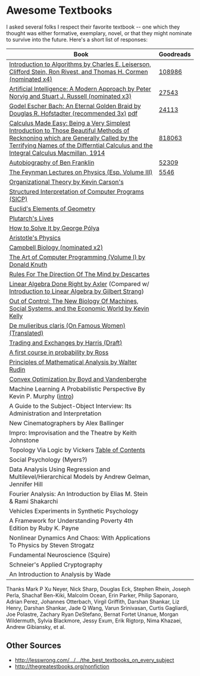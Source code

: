 # Awesome Textbooks

I asked several folks I respect their favorite textbook -- one which they thought was either formative, exemplary, novel, or that they might nominate to survive into the future. Here's a short list of responses:

| Book | Goodreads |
|------|------|
| [Introduction to Algorithms by Charles E. Leiserson, Clifford Stein, Ron Rivest, and Thomas H. Cormen (nominated x4)](http://citc.ui.ac.ir/zamani/clrs.pdf) | [108986](https://www.goodreads.com/book/show/108986.Introduction_to_Algorithms) | 
| [Artificial Intelligence: A Modern Approach by Peter Norvig and Stuart J. Russell (nominated x3)](http://www.cin.ufpe.br/~tfl2/artificial-intelligence-modern-approach.9780131038059.25368.pdf) | [27543](https://www.goodreads.com/book/show/27543.Artificial_Intelligence) |
| [Godel Escher Bach: An Eternal Golden Braid by Douglas R. Hofstadter (recommended 3x)](https://archive.org/details/GEBen_201404) [pdf](http://www.physixfan.com/wp-content/files/GEBen.pdf) | [24113](https://www.goodreads.com/book/show/24113.G_del_Escher_Bach) |
| [Calculus Made Easy: Being a Very Simplest Introduction to Those Beautiful Methods of Recknoning which are Generally Called by the Terrifying Names of the Differntial Calculus and the Integral Calculus Macmillan, 1914](https://archive.org/details/CalculusMadeEasy) | [818063](https://www.goodreads.com/book/show/818063.Calculus_Made_Easy) |
| [Autobiography of Ben Franklin](https://archive.org/details/autobiographybe00frangoog) | [52309](https://www.goodreads.com/book/show/52309.The_Autobiography_of_Benjamin_Franklin) |
| [The Feynman Lectures on Physics (Esp. Volume III)](https://archive.org/details/TheFeynmanLecturesOnPhysicsVolumes1_3_1963) | [5546](https://www.goodreads.com/book/show/5546.The_Feynman_Lectures_on_Physics) |
| [Organizational Theory by Kevin Carson's](http://www.mutualist.org/sitebuildercontent/sitebuilderfiles/otkc11.pdf) | |
| [Structured Interpretation of Computer Programs (SICP)](http://web.mit.edu/alexmv/6.037/sicp.pdf) | |
| [Euclid's Elements of Geometry](https://archive.org/details/tayloreuclid00euclrich) | |
| [Plutarch's Lives](http://classics.mit.edu/Browse/browse-Plutarch.html) | |
| [How to Solve It by George Pólya](https://notendur.hi.is/hei2/teaching/Polya_HowToSolveIt.pdf) | |
| [Aristotle's Physics](https://archive.org/stream/AristotleOrganon/AristotleOrganoncollectedWorks#page/n601/mode/2up) | |
| [Campbell Biology (nominated x2)](http://m-learning.zju.edu.cn/G2S/eWebEditor/uploadfile/20120925133308427.pdf) | |
| [The Art of Computer Programming (Volume I) by Donald Knuth](http://broiler.astrometry.net/~kilian/The_Art_of_Computer_Programming%20-%20Vol%201.pdf) | |
| [Rules For The Direction Of The Mind by Descartes](https://archive.org/details/descartessrulesf032479mbp) | |
| [Linear Algebra Done Right by Axler](https://math-test.googlecode.com/files/Linear%20Algebra%20Done%20Right,%202nd%20Ed%20-%20Sheldon%20Axler.pdf) (Compared w/ [Introduction to Linear Algebra by Gilbert Strang](http://genes.mit.edu/burgelab/yarden/strang_linear_algebra.pdf)) | |
| [Out of Control: The New Biology Of Machines, Social Systems, and the Economic World by Kevin Kelly](http://kk.org/mt-files/books-mt/ooc-mf.pdf) | |
| [De mulieribus claris (On Famous Women) (Translated)](https://books.google.com/books?id=pArYB6VgRq8C&pg=PA3&source=gbs_toc_r&cad=3#v=onepage) | |
| [Trading and Exchanges by Harris (Draft)](http://www-bcf.usc.edu/~lharris/Trading/Book/Book-extract.pdf) | |
| [A first course in probability by Ross](http://zalsiary.kau.edu.sa/Files/0009120/Files/119387_A_First_Course_in_Probability_8th_Edition.pdf) | |
| [Principles of Mathematical Analysis by Walter Rudin](https://notendur.hi.is/vae11/%C3%9Eekking/principles_of_mathematical_analysis_walter_rudin.pdf) | |
| [Convex Optimization by Boyd and Vandenberghe](https://web.stanford.edu/~boyd/cvxbook/bv_cvxbook.pdf) | |
| Machine Learning A Probabilistic Perspective By Kevin P. Murphy ([intro](https://www.cs.ubc.ca/~murphyk/MLbook/pml-intro-22may12.pdf)) | |
| A Guide to the Subject-Object Interview: Its Administration and Interpretation | |
| New Cinematographers by Alex Ballinger | |
| Impro: Improvisation and the Theatre by Keith Johnstone | |
| Topology Via Logic by Vickers [Table of Contents](http://www.gbv.de/dms/ilmenau/toc/21309293X.PDF) | |
| Social Psychology (Myers?) | |
| Data Analysis Using Regression and Multilevel/Hierarchical Models by Andrew Gelman, Jennifer Hill | |
| Fourier Analysis: An Introduction by Elias M. Stein & Rami Shakarchi | |
| Vehicles Experiments in Synthetic Psychology | |
| A Framework for Understanding Poverty 4th Edition by Ruby K. Payne | |
| Nonlinear Dynamics And Chaos: With Applications To Physics by Steven Strogatz | |
| Fundamental Neuroscience (Squire) | |
| Schneier's Applied Cryptography | |
| An Introduction to Analysis by Wade | |

Thanks Mark P Xu Neyer, Nick Sharp, Douglas Eck, Stephen Rhein, Joseph Perla,
Shachaf Ben-Kiki, Malcolm Ocean, Erin Parker, Philip Saponaro, Adrian Perez,
Johannes Otterbach, Virgil Griffith, Darshan Shankar, Liz Henry, Darshan
Shankar, Jade Q Wang, Varun Srinivasan, Curtis Gagliardi, Joe Polastre, Zachary
Ryan DeStefano, Bernat Fortet Unanue, Morgan Wildermuth, Sylvia Blackmore, Jessy
Exum, Erik Rigtorp, Nima Khazaei, Andrew Gibiansky, et al.

## Other Sources

* http://lesswrong.com/…/…/the_best_textbooks_on_every_subject
* http://thegreatestbooks.org/nonfiction
